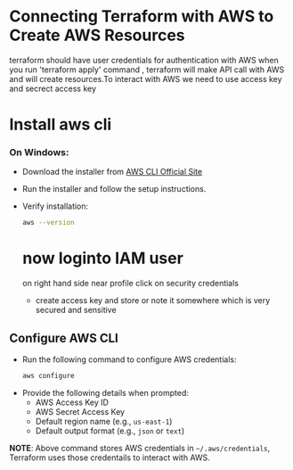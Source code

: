 # Connecting Terraform with AWS to Create AWS Resources
terraform  should have user credentials for authentication with AWS
when you run 'terraform apply' command , terraform will make API call with AWS and will create resources.To interact with AWS we need to use access key and secrect access key 
# Install aws cli
### On Windows:
- Download the installer from [AWS CLI Official Site](https://docs.aws.amazon.com/cli/latest/userguide/getting-started-install.html)
- Run the installer and follow the setup instructions.
- Verify installation:
  ```sh
  aws --version
  ```
  # now loginto IAM user

  on right hand side near profile click on security credentials
  - create access key and store or note it somewhere which is very secured and sensitive
 
## **Configure AWS CLI**
- Run the following command to configure AWS credentials:
  ```sh
  aws configure
  ```
- Provide the following details when prompted:
  - AWS Access Key ID
  - AWS Secret Access Key
  - Default region name (e.g., `us-east-1`)
  - Default output format (e.g., `json` or `text`)

**NOTE**: Above command stores AWS credentials in `~/.aws/credentials`, Terraform uses those credentails to interact with AWS.
